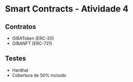 # Smart Contracts - Atividade 4

## Contratos
- GIBAToken (ERC-20)
- GIBANFT (ERC-721)

## Testes
- Hardhat
- Cobertura de 50% incluído
